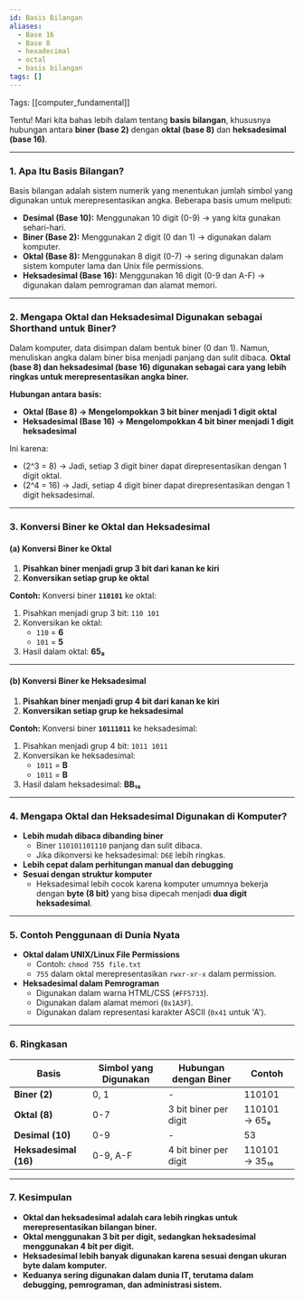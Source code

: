 ```yaml
---
id: Basis Bilangan
aliases:
  - Base 16
  - Base 8
  - hexadecimal
  - octal
  - basis bilangan
tags: []
---
```


Tags: [[computer_fundamental]]

Tentu! Mari kita bahas lebih dalam tentang **basis bilangan**, khususnya hubungan antara **biner (base 2)** dengan **oktal (base 8)** dan **heksadesimal (base 16)**.

---

### **1. Apa Itu Basis Bilangan?**

Basis bilangan adalah sistem numerik yang menentukan jumlah simbol yang digunakan untuk merepresentasikan angka. Beberapa basis umum meliputi:

- **Desimal (Base 10):** Menggunakan 10 digit (0-9) → yang kita gunakan sehari-hari.
- **Biner (Base 2):** Menggunakan 2 digit (0 dan 1) → digunakan dalam komputer.
- **Oktal (Base 8):** Menggunakan 8 digit (0-7) → sering digunakan dalam sistem komputer lama dan Unix file permissions.
- **Heksadesimal (Base 16):** Menggunakan 16 digit (0-9 dan A-F) → digunakan dalam pemrograman dan alamat memori.

---

### **2. Mengapa Oktal dan Heksadesimal Digunakan sebagai Shorthand untuk Biner?**

Dalam komputer, data disimpan dalam bentuk biner (0 dan 1). Namun, menuliskan angka dalam biner bisa menjadi panjang dan sulit dibaca. **Oktal (base 8) dan heksadesimal (base 16) digunakan sebagai cara yang lebih ringkas untuk merepresentasikan angka biner.**

**Hubungan antara basis:**

- **Oktal (Base 8) → Mengelompokkan 3 bit biner menjadi 1 digit oktal**
- **Heksadesimal (Base 16) → Mengelompokkan 4 bit biner menjadi 1 digit heksadesimal**

Ini karena:

- \(2^3 = 8\) → Jadi, setiap 3 digit biner dapat direpresentasikan dengan 1 digit oktal.
- \(2^4 = 16\) → Jadi, setiap 4 digit biner dapat direpresentasikan dengan 1 digit heksadesimal.

---

### **3. Konversi Biner ke Oktal dan Heksadesimal**

#### **(a) Konversi Biner ke Oktal**

1. **Pisahkan biner menjadi grup 3 bit dari kanan ke kiri**
2. **Konversikan setiap grup ke oktal**

**Contoh:**
Konversi biner **`110101`** ke oktal:

1. Pisahkan menjadi grup 3 bit: `110 101`
2. Konversikan ke oktal:
   - `110` = **6**
   - `101` = **5**
3. Hasil dalam oktal: **65₈**

---

#### **(b) Konversi Biner ke Heksadesimal**

1. **Pisahkan biner menjadi grup 4 bit dari kanan ke kiri**
2. **Konversikan setiap grup ke heksadesimal**

**Contoh:**
Konversi biner **`10111011`** ke heksadesimal:

1. Pisahkan menjadi grup 4 bit: `1011 1011`
2. Konversikan ke heksadesimal:
   - `1011` = **B**
   - `1011` = **B**
3. Hasil dalam heksadesimal: **BB₁₆**

---

### **4. Mengapa Oktal dan Heksadesimal Digunakan di Komputer?**

- **Lebih mudah dibaca dibanding biner**
  - Biner `110101101110` panjang dan sulit dibaca.
  - Jika dikonversi ke heksadesimal: `D6E` lebih ringkas.
- **Lebih cepat dalam perhitungan manual dan debugging**
- **Sesuai dengan struktur komputer**
  - Heksadesimal lebih cocok karena komputer umumnya bekerja dengan **byte (8 bit)** yang bisa dipecah menjadi **dua digit heksadesimal**.

---

### **5. Contoh Penggunaan di Dunia Nyata**

- **Oktal dalam UNIX/Linux File Permissions**
  - Contoh: `chmod 755 file.txt`
  - `755` dalam oktal merepresentasikan `rwxr-xr-x` dalam permission.
- **Heksadesimal dalam Pemrograman**
  - Digunakan dalam warna HTML/CSS (`#FF5733`).
  - Digunakan dalam alamat memori (`0x1A3F`).
  - Digunakan dalam representasi karakter ASCII (`0x41` untuk 'A').

---

### **6. Ringkasan**

| **Basis**             | **Simbol yang Digunakan** | **Hubungan dengan Biner** | **Contoh**    |
| --------------------- | ------------------------- | ------------------------- | ------------- |
| **Biner (2)**         | 0, 1                      | -                         | 110101        |
| **Oktal (8)**         | 0-7                       | 3 bit biner per digit     | 110101 → 65₈  |
| **Desimal (10)**      | 0-9                       | -                         | 53            |
| **Heksadesimal (16)** | 0-9, A-F                  | 4 bit biner per digit     | 110101 → 35₁₆ |

---

### **7. Kesimpulan**

- **Oktal dan heksadesimal adalah cara lebih ringkas untuk merepresentasikan bilangan biner.**
- **Oktal menggunakan 3 bit per digit, sedangkan heksadesimal menggunakan 4 bit per digit.**
- **Heksadesimal lebih banyak digunakan karena sesuai dengan ukuran byte dalam komputer.**
- **Keduanya sering digunakan dalam dunia IT, terutama dalam debugging, pemrograman, dan administrasi sistem.**
